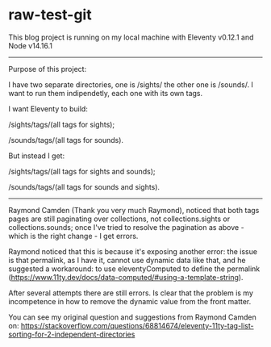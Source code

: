 # raw-test-git

This blog project is running on my local machine with Eleventy v0.12.1 and Node v14.16.1

---

Purpose of this project:

I have two separate directories, one is /sights/ the other one is /sounds/. I want to run them indipendetly, each one with its own tags.

I want Eleventy to build:

/sights/tags/(all tags for sights);

/sounds/tags/(all tags for sounds).

But instead I get:

/sights/tags/(all tags for sights and sounds);

/sounds/tags/(all tags for sounds and sights).

---

Raymond Camden (Thank you very much Raymond), noticed that both tags pages are still paginating over collections, not collections.sights or collections.sounds;
once I've tried to resolve the pagination as above - which is the right change - I get errors.

Raymond noticed that this is because it's exposing another error: the issue is that permalink, as I have it, cannot use dynamic data like that, 
and he suggested a workaround: to use eleventyComputed to define the permalink (https://www.11ty.dev/docs/data-computed/#using-a-template-string).

After several attempts there are still errors. Is clear that the problem is my incompetence in how to remove the dynamic value from the front matter.

You can see my original question and suggestions from Raymond Camden on: 
https://stackoverflow.com/questions/68814674/eleventy-11ty-tag-list-sorting-for-2-independent-directories


